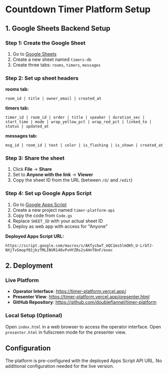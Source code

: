 # Countdown Timer Platform Setup

## 1. Google Sheets Backend Setup

### Step 1: Create the Google Sheet
1. Go to [Google Sheets](https://sheets.google.com)
2. Create a new sheet named `timers-db`
3. Create three tabs: `rooms`, `timers`, `messages`

### Step 2: Set up sheet headers

**rooms tab:**
```
room_id | title | owner_email | created_at
```

**timers tab:**
```
timer_id | room_id | order | title | speaker | duration_sec | start_time | mode | wrap_yellow_pct | wrap_red_pct | linked_to | status | updated_at
```

**messages tab:**
```
msg_id | room_id | text | color | is_flashing | is_shown | created_at
```

### Step 3: Share the sheet
1. Click **File** → **Share**
2. Set to **Anyone with the link** → **Viewer**
3. Copy the sheet ID from the URL (between `/d/` and `/edit`)

### Step 4: Set up Google Apps Script
1. Go to [Google Apps Script](https://script.google.com)
2. Create a new project named `timer-platform-api`
3. Copy the code from `Code.gs`
4. Replace `SHEET_ID` with your actual sheet ID
5. Deploy as web app with access for "Anyone"

**Deployed Apps Script URL:**
```
https://script.google.com/macros/s/AKfycbwT_mQC1ms5lmOKh_U-LrbTJ-NXjTvSmopf01jkzTMLINVR148vPvHYZRs2s4HnT8nF/exec
```

## 2. Deployment

### Live Platform
- **Operator Interface**: https://timer-platform.vercel.app/
- **Presenter View**: https://timer-platform.vercel.app/presenter.html
- **GitHub Repository**: https://github.com/doubleflannel/timer-platform

### Local Setup (Optional)
Open `index.html` in a web browser to access the operator interface.
Open `presenter.html` in fullscreen mode for the presenter view.

## Configuration

The platform is pre-configured with the deployed Apps Script API URL. No additional configuration needed for the live version.